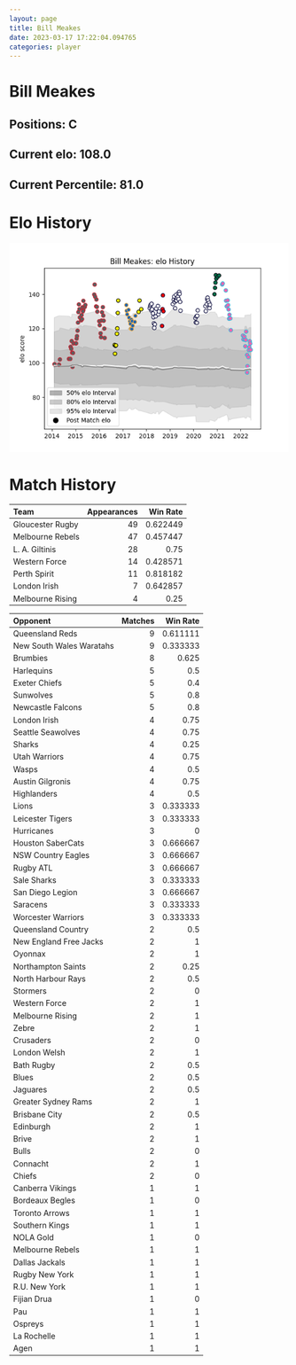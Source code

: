 ```yaml
---  
layout: page  
title: Bill Meakes  
date: 2023-03-17 17:22:04.094765  
categories: player  
---
```

# Bill Meakes

## Positions: C

## Current elo: 108.0

## Current Percentile: 81.0

# Elo History


![elo history](history_BillMeakes.png)
# Match History


| Team             |   Appearances |   Win Rate |
|:-----------------|--------------:|-----------:|
| Gloucester Rugby |            49 |   0.622449 |
| Melbourne Rebels |            47 |   0.457447 |
| L. A. Giltinis   |            28 |   0.75     |
| Western Force    |            14 |   0.428571 |
| Perth Spirit     |            11 |   0.818182 |
| London Irish     |             7 |   0.642857 |
| Melbourne Rising |             4 |   0.25     |

| Opponent                 |   Matches |   Win Rate |
|:-------------------------|----------:|-----------:|
| Queensland Reds          |         9 |   0.611111 |
| New South Wales Waratahs |         9 |   0.333333 |
| Brumbies                 |         8 |   0.625    |
| Harlequins               |         5 |   0.5      |
| Exeter Chiefs            |         5 |   0.4      |
| Sunwolves                |         5 |   0.8      |
| Newcastle Falcons        |         5 |   0.8      |
| London Irish             |         4 |   0.75     |
| Seattle Seawolves        |         4 |   0.75     |
| Sharks                   |         4 |   0.25     |
| Utah Warriors            |         4 |   0.75     |
| Wasps                    |         4 |   0.5      |
| Austin Gilgronis         |         4 |   0.75     |
| Highlanders              |         4 |   0.5      |
| Lions                    |         3 |   0.333333 |
| Leicester Tigers         |         3 |   0.333333 |
| Hurricanes               |         3 |   0        |
| Houston SaberCats        |         3 |   0.666667 |
| NSW Country Eagles       |         3 |   0.666667 |
| Rugby ATL                |         3 |   0.666667 |
| Sale Sharks              |         3 |   0.333333 |
| San Diego Legion         |         3 |   0.666667 |
| Saracens                 |         3 |   0.333333 |
| Worcester Warriors       |         3 |   0.333333 |
| Queensland Country       |         2 |   0.5      |
| New England Free Jacks   |         2 |   1        |
| Oyonnax                  |         2 |   1        |
| Northampton Saints       |         2 |   0.25     |
| North Harbour Rays       |         2 |   0.5      |
| Stormers                 |         2 |   0        |
| Western Force            |         2 |   1        |
| Melbourne Rising         |         2 |   1        |
| Zebre                    |         2 |   1        |
| Crusaders                |         2 |   0        |
| London Welsh             |         2 |   1        |
| Bath Rugby               |         2 |   0.5      |
| Blues                    |         2 |   0.5      |
| Jaguares                 |         2 |   0.5      |
| Greater Sydney Rams      |         2 |   1        |
| Brisbane City            |         2 |   0.5      |
| Edinburgh                |         2 |   1        |
| Brive                    |         2 |   1        |
| Bulls                    |         2 |   0        |
| Connacht                 |         2 |   1        |
| Chiefs                   |         2 |   0        |
| Canberra Vikings         |         1 |   1        |
| Bordeaux Begles          |         1 |   0        |
| Toronto Arrows           |         1 |   1        |
| Southern Kings           |         1 |   1        |
| NOLA Gold                |         1 |   0        |
| Melbourne Rebels         |         1 |   1        |
| Dallas Jackals           |         1 |   1        |
| Rugby New York           |         1 |   1        |
| R.U. New York            |         1 |   1        |
| Fijian Drua              |         1 |   0        |
| Pau                      |         1 |   1        |
| Ospreys                  |         1 |   1        |
| La Rochelle              |         1 |   1        |
| Agen                     |         1 |   1        |